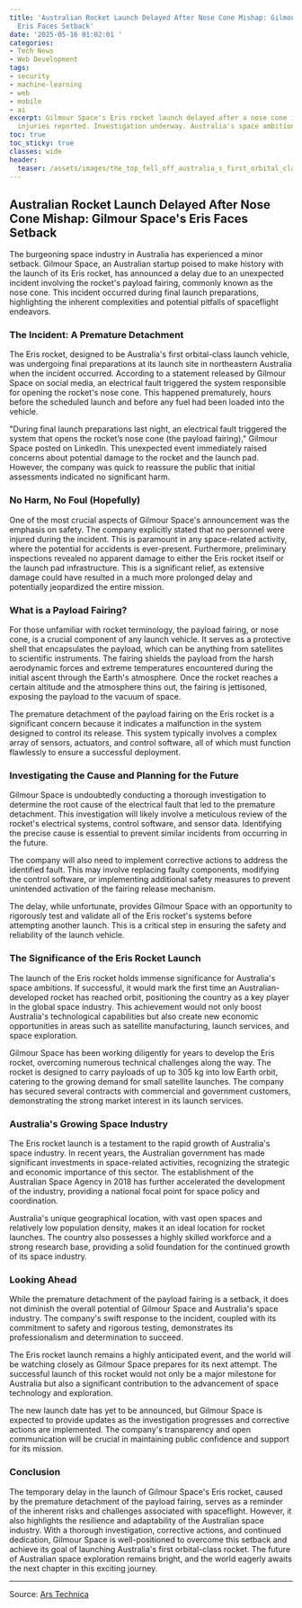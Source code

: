 ```yaml
---
title: 'Australian Rocket Launch Delayed After Nose Cone Mishap: Gilmour Space''s
  Eris Faces Setback'
date: '2025-05-16 01:02:01 '
categories:
- Tech News
- Web Development
tags:
- security
- machine-learning
- web
- mobile
- ai
excerpt: Gilmour Space's Eris rocket launch delayed after a nose cone incident. No
  injuries reported. Investigation underway. Australia's space ambitions face setback.
toc: true
toc_sticky: true
classes: wide
header:
  teaser: /assets/images/the_top_fell_off_australia_s_first_orbital_class_r_20250516010200.jpg
---
```


## Australian Rocket Launch Delayed After Nose Cone Mishap: Gilmour Space's Eris Faces Setback

The burgeoning space industry in Australia has experienced a minor setback. Gilmour Space, an Australian startup poised to make history with the launch of its Eris rocket, has announced a delay due to an unexpected incident involving the rocket's payload fairing, commonly known as the nose cone. This incident occurred during final launch preparations, highlighting the inherent complexities and potential pitfalls of spaceflight endeavors.

### The Incident: A Premature Detachment

The Eris rocket, designed to be Australia's first orbital-class launch vehicle, was undergoing final preparations at its launch site in northeastern Australia when the incident occurred. According to a statement released by Gilmour Space on social media, an electrical fault triggered the system responsible for opening the rocket's nose cone. This happened prematurely, hours before the scheduled launch and before any fuel had been loaded into the vehicle.

"During final launch preparations last night, an electrical fault triggered the system that opens the rocket’s nose cone (the payload fairing)," Gilmour Space posted on LinkedIn. This unexpected event immediately raised concerns about potential damage to the rocket and the launch pad. However, the company was quick to reassure the public that initial assessments indicated no significant harm.

### No Harm, No Foul (Hopefully)

One of the most crucial aspects of Gilmour Space's announcement was the emphasis on safety. The company explicitly stated that no personnel were injured during the incident. This is paramount in any space-related activity, where the potential for accidents is ever-present. Furthermore, preliminary inspections revealed no apparent damage to either the Eris rocket itself or the launch pad infrastructure. This is a significant relief, as extensive damage could have resulted in a much more prolonged delay and potentially jeopardized the entire mission.

### What is a Payload Fairing?

For those unfamiliar with rocket terminology, the payload fairing, or nose cone, is a crucial component of any launch vehicle. It serves as a protective shell that encapsulates the payload, which can be anything from satellites to scientific instruments. The fairing shields the payload from the harsh aerodynamic forces and extreme temperatures encountered during the initial ascent through the Earth's atmosphere. Once the rocket reaches a certain altitude and the atmosphere thins out, the fairing is jettisoned, exposing the payload to the vacuum of space.

The premature detachment of the payload fairing on the Eris rocket is a significant concern because it indicates a malfunction in the system designed to control its release. This system typically involves a complex array of sensors, actuators, and control software, all of which must function flawlessly to ensure a successful deployment.

### Investigating the Cause and Planning for the Future

Gilmour Space is undoubtedly conducting a thorough investigation to determine the root cause of the electrical fault that led to the premature detachment. This investigation will likely involve a meticulous review of the rocket's electrical systems, control software, and sensor data. Identifying the precise cause is essential to prevent similar incidents from occurring in the future.

The company will also need to implement corrective actions to address the identified fault. This may involve replacing faulty components, modifying the control software, or implementing additional safety measures to prevent unintended activation of the fairing release mechanism.

The delay, while unfortunate, provides Gilmour Space with an opportunity to rigorously test and validate all of the Eris rocket's systems before attempting another launch. This is a critical step in ensuring the safety and reliability of the launch vehicle.

### The Significance of the Eris Rocket Launch

The launch of the Eris rocket holds immense significance for Australia's space ambitions. If successful, it would mark the first time an Australian-developed rocket has reached orbit, positioning the country as a key player in the global space industry. This achievement would not only boost Australia's technological capabilities but also create new economic opportunities in areas such as satellite manufacturing, launch services, and space exploration.

Gilmour Space has been working diligently for years to develop the Eris rocket, overcoming numerous technical challenges along the way. The rocket is designed to carry payloads of up to 305 kg into low Earth orbit, catering to the growing demand for small satellite launches. The company has secured several contracts with commercial and government customers, demonstrating the strong market interest in its launch services.

### Australia's Growing Space Industry

The Eris rocket launch is a testament to the rapid growth of Australia's space industry. In recent years, the Australian government has made significant investments in space-related activities, recognizing the strategic and economic importance of this sector. The establishment of the Australian Space Agency in 2018 has further accelerated the development of the industry, providing a national focal point for space policy and coordination.

Australia's unique geographical location, with vast open spaces and relatively low population density, makes it an ideal location for rocket launches. The country also possesses a highly skilled workforce and a strong research base, providing a solid foundation for the continued growth of its space industry.

### Looking Ahead

While the premature detachment of the payload fairing is a setback, it does not diminish the overall potential of Gilmour Space and Australia's space industry. The company's swift response to the incident, coupled with its commitment to safety and rigorous testing, demonstrates its professionalism and determination to succeed.

The Eris rocket launch remains a highly anticipated event, and the world will be watching closely as Gilmour Space prepares for its next attempt. The successful launch of this rocket would not only be a major milestone for Australia but also a significant contribution to the advancement of space technology and exploration.

The new launch date has yet to be announced, but Gilmour Space is expected to provide updates as the investigation progresses and corrective actions are implemented. The company's transparency and open communication will be crucial in maintaining public confidence and support for its mission.

### Conclusion

The temporary delay in the launch of Gilmour Space's Eris rocket, caused by the premature detachment of the payload fairing, serves as a reminder of the inherent risks and challenges associated with spaceflight. However, it also highlights the resilience and adaptability of the Australian space industry. With a thorough investigation, corrective actions, and continued dedication, Gilmour Space is well-positioned to overcome this setback and achieve its goal of launching Australia's first orbital-class rocket. The future of Australian space exploration remains bright, and the world eagerly awaits the next chapter in this exciting journey.

---

Source: [Ars Technica ](https://arstechnica.com/space/2025/05/the-top-fell-off-australias-first-orbital-class-rocket-delaying-its-launch/)